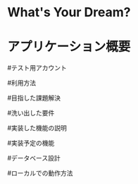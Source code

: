 # What's Your Dream?

# アプリケーション概要

#テスト用アカウント

#利用方法

#目指した課題解決

#洗い出した要件

#実装した機能の説明

#実装予定の機能

#データベース設計

#ローカルでの動作方法
